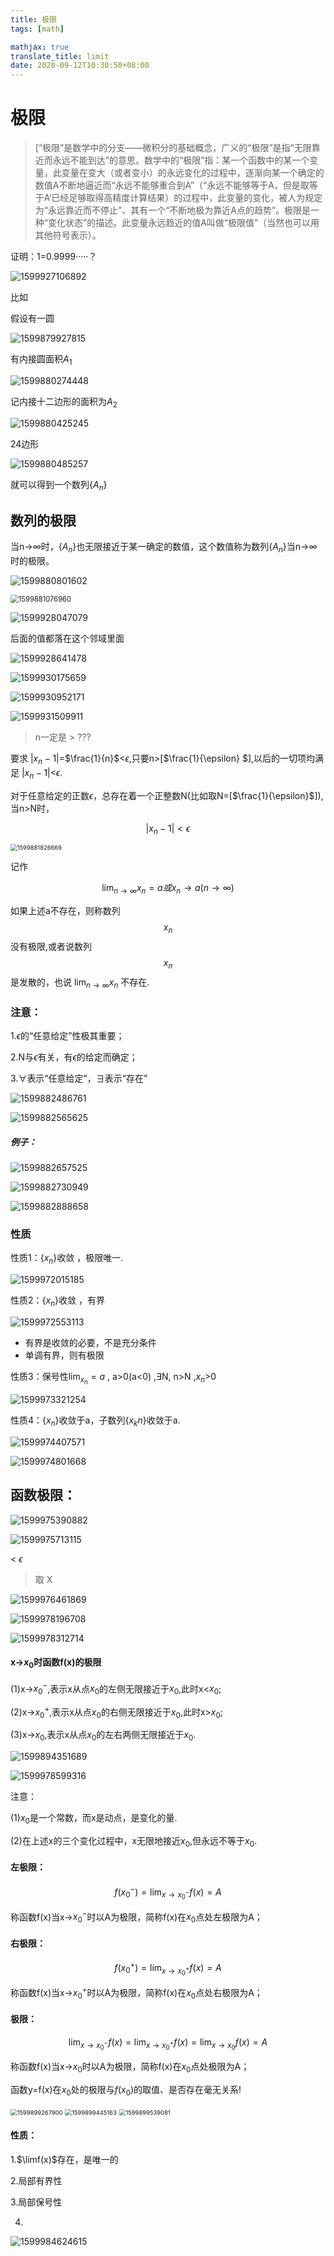 ```yaml
---
title: 极限
tags: [math]

mathjax: true
translate_title: limit
date: 2020-09-12T10:30:50+08:00
---
```


# 极限

>  [“极限”是数学中的分支——微积分的基础概念，广义的“极限”是指“无限靠近而永远不能到达”的意思。数学中的“极限”指：某一个函数中的某一个变量，此变量在变大（或者变小）的永远变化的过程中，逐渐向某一个确定的数值A不断地逼近而“永远不能够重合到A”（“永远不能够等于A，但是取等于A‘已经足够取得高精度计算结果）的过程中，此变量的变化，被人为规定为“永远靠近而不停止”、其有一个“不断地极为靠近A点的趋势”。极限是一种“变化状态”的描述。此变量永远趋近的值A叫做“极限值”（当然也可以用其他符号表示）。 

证明：1=0.9999·····？

![1599927106892](https://cdn.jsdelivr.net/gh/kayleh/cdn/img/极限/1599927106892.png)

比如

假设有一圆

![1599879927815](https://cdn.jsdelivr.net/gh/kayleh/cdn/img/极限/1.png)

有内接圆面积$A_1$

![1599880274448](https://cdn.jsdelivr.net/gh/kayleh/cdn/img/极限/2.png)

记内接十二边形的面积为$A_2$

![1599880425245](https://cdn.jsdelivr.net/gh/kayleh/cdn/img/极限/3.png)

24边形

![1599880485257](https://cdn.jsdelivr.net/gh/kayleh/cdn/img/极限/1599880485257.png)

就可以得到一个数列{$A_n$}

## 数列的极限

当n→$\infty$时，{$A_n$}也无限接近于某一确定的数值，这个数值称为数列{$A_n$}当n→$\infty$时的极限。

![1599880801602](https://cdn.jsdelivr.net/gh/kayleh/cdn/img/极限/1599880801602.png)

<img src="1599881076960.png" alt="1599881076960" style="zoom:80%;" />

![1599928047079](https://cdn.jsdelivr.net/gh/kayleh/cdn/img/极限/1599928047079.png)

后面的值都落在这个邻域里面

![1599928641478](https://cdn.jsdelivr.net/gh/kayleh/cdn/img/极限/1599928641478.png)

![1599930175659](https://cdn.jsdelivr.net/gh/kayleh/cdn/img/极限/1599930175659.png)

![1599930952171](https://cdn.jsdelivr.net/gh/kayleh/cdn/img/极限/1599930952171.png)

![1599931509911](https://cdn.jsdelivr.net/gh/kayleh/cdn/img/极限/1599931509911.png)

> n一定是 > ???





要求 $\lvert x_n -1 \rvert$=$\frac{1}{n}$<$\epsilon$,只要n>[$\frac{1}{\epsilon} $],以后的一切项均满足 $\lvert x_n -1 \rvert$<$\epsilon$.

对于任意给定的正数$\epsilon$，总存在着一个正整数N(比如取N=[$\frac{1}{\epsilon}$]),当n>N时，

$$\lvert x_n -1 \rvert<\epsilon$$

<img src="1599881826669.png" alt="1599881826669" style="zoom:67%;" />

记作

$$\lim_{n\to \infty} x_n = a或x_n→a(n→\infty)$$

如果上述a不存在，则称数列 $${x_n}$$没有极限,或者说数列 $${x_n}$$ 是发散的，也说 $\lim_{n\to \infty} x_n$ 不存在.

### 注意：

1.$\epsilon$的“任意给定”性极其重要；

2.N与$\epsilon$有关，有$\epsilon$的给定而确定；

3.$\forall$表示“任意给定”，$\exists$表示“存在”

![1599882486761](https://cdn.jsdelivr.net/gh/kayleh/cdn/img/极限/1599882486761.png)

![1599882565625](https://cdn.jsdelivr.net/gh/kayleh/cdn/img/极限/1599882565625.png)

##### 例子：

![1599882657525](https://cdn.jsdelivr.net/gh/kayleh/cdn/img/极限/1599882657525.png)

![1599882730949](https://cdn.jsdelivr.net/gh/kayleh/cdn/img/极限/1599882730949.png)

![1599882888658](https://cdn.jsdelivr.net/gh/kayleh/cdn/img/极限/1599882888658.png)

### 性质

性质1：{$x_n$}收敛 ，极限唯一.

![1599972015185](https://cdn.jsdelivr.net/gh/kayleh/cdn/img/极限/1599972015185.png)

性质2：{$x_n$}收敛 ，有界

![1599972553113](https://cdn.jsdelivr.net/gh/kayleh/cdn/img/极限/1599972553113.png)

- 有界是收敛的必要，不是充分条件
- 单调有界，则有极限

性质3：保号性$\lim_{x_n} = a$  , a>0(a<0) ,$\exists$N,  n>N  ,$x_n$>0

![1599973321254](https://cdn.jsdelivr.net/gh/kayleh/cdn/img/极限/1599973321254.png)

性质4：{$x_n$}收敛于a，子数列{$x_kn$}收敛于a.

![1599974407571](https://cdn.jsdelivr.net/gh/kayleh/cdn/img/极限/1599974407571.png)

![1599974801668](https://cdn.jsdelivr.net/gh/kayleh/cdn/img/极限/1599974801668.png)

## 函数极限：

![1599975390882](https://cdn.jsdelivr.net/gh/kayleh/cdn/img/极限/1599975390882.png)

![1599975713115](https://cdn.jsdelivr.net/gh/kayleh/cdn/img/极限/1599975713115.png)

< $\epsilon$

> 取 X

![1599976461869](https://cdn.jsdelivr.net/gh/kayleh/cdn/img/极限/1599976461869.png)

![1599978196708](https://cdn.jsdelivr.net/gh/kayleh/cdn/img/极限/1599978196708.png)

![1599978312714](https://cdn.jsdelivr.net/gh/kayleh/cdn/img/极限/1599978312714.png)

#### x→$x_0$时函数f(x)的极限

(1)x→$x_0^-$,表示x从点$x_0$的左侧无限接近于$x_0$,此时x<$x_0$;

(2)x→$x_0^+$,表示x从点$x_0$的右侧无限接近于$x_0$,此时x>$x_0$;

(3)x→$x_0$,表示x从点$x_0$的左右两侧无限接近于$x_0$.

![1599894351689](https://cdn.jsdelivr.net/gh/kayleh/cdn/img/极限/1599894351689.png)

![1599978599316](https://cdn.jsdelivr.net/gh/kayleh/cdn/img/极限/1599978599316.png)

注意：

(1)$x_0$是一个常数，而x是动点，是变化的量.

(2)在上述x的三个变化过程中，x无限地接近$x_0$,但永远不等于$x_0$.



#### 左极限：

$$f(x_0^-)=\lim_{x\to x_0^-} f(x) = A$$

称函数f(x)当x→$x_0^-$时以A为极限，简称f(x)在$x_0$点处左极限为A；

#### 右极限：

$$f(x_0^+)=\lim_{x\to x_0^+} f(x) = A$$

称函数f(x)当x→$x_0^+$时以A为极限，简称f(x)在$x_0$点处右极限为A；

#### 极限：

$$\lim_{x\to x_0^-}f(x)=\lim_{x\to x_0^+}f(x)=\lim_{x\to x_0}f(x)=A$$

称函数f(x)当x→$x_0$时以A为极限，简称f(x)在$x_0$点处极限为A；	

函数y=f(x)在$x_0$处的极限与$f(x_0)$的取值、是否存在毫无关系!

<img src="1599899267900.png" alt="1599899267900" style="zoom:67%;" />

<img src="1599899445163.png" alt="1599899445163" style="zoom:67%;" />

<img src="1599899539081.png" alt="1599899539081" style="zoom: 67%;" />



#### 性质：

1.$\limf(x)$存在，是唯一的

2.局部有界性

3.局部保号性

4.

![1599984624615](https://cdn.jsdelivr.net/gh/kayleh/cdn/img/极限/1599984624615.png)
